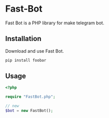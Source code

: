 # Fast-Bot

Fast Bot is a PHP library for make telegram bot.

## Installation

Download and use Fast Bot.

```bash
pip install foobar
```

## Usage

```php
<?php

require "FastBot.php";

// new
$bot = new FastBot();


```
